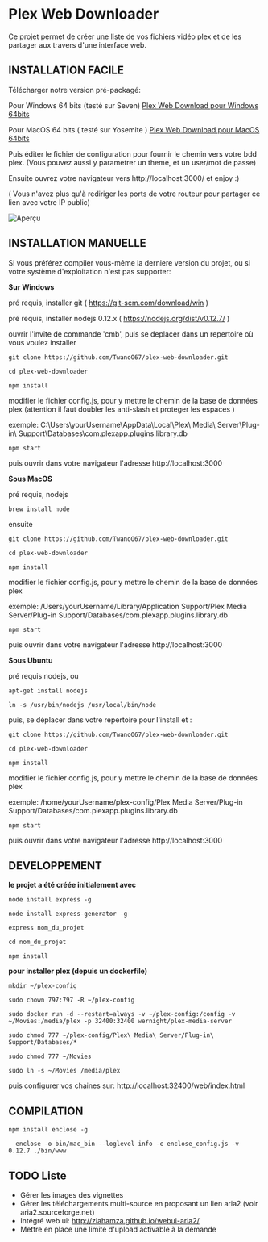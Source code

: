 Plex Web Downloader
===============

Ce projet permet de créer une liste de vos fichiers vidéo plex et de les partager aux travers d'une interface web.



INSTALLATION FACILE
--------------------

Télécharger notre version pré-packagé:

Pour Windows 64 bits (testé sur Seven)
  [Plex Web Download pour Windows 64bits](https://www.dropbox.com/s/oh6d34vxzw1ga3o/plex_wb_win64.zip?dl=0)

Pour MacOS 64 bits ( testé sur Yosemite )
  [Plex Web Download pour MacOS 64bits](https://www.dropbox.com/s/q1ouyv6nj0zylkp/plex_wd_osx64.zip?dl=0)

Puis éditer le fichier de configuration pour fournir le chemin vers votre bdd plex.
(Vous pouvez aussi y parametrer un theme, et un user/mot de passe)

Ensuite ouvrez votre navigateur vers http://localhost:3000/ et enjoy :)

( Vous n'avez plus qu'à rediriger les ports de votre routeur pour partager ce lien avec votre IP public)

![Aperçu](https://raw.githubusercontent.com/TwanoO67/plex-web-downloader/release/public/screenshot.png)


INSTALLATION MANUELLE
--------------------

Si vous préférez compiler vous-même la derniere version du projet, ou si votre système d'exploitation n'est pas supporter:

**Sur Windows**

  pré requis, installer git ( https://git-scm.com/download/win )

  pré requis, installer nodejs 0.12.x ( https://nodejs.org/dist/v0.12.7/ )

  ouvrir l'invite de commande 'cmb', puis se deplacer dans un repertoire où vous voulez installer

    git clone https://github.com/TwanoO67/plex-web-downloader.git

    cd plex-web-downloader

    npm install

  modifier le fichier config.js, pour y mettre le chemin de la base de données plex (attention il faut doubler les anti-slash et proteger les espaces )

  exemple: C:\\Users\\yourUsername\\AppData\\Local\\Plex\ Media\ Server\\Plug-in\ Support\\Databases\\com.plexapp.plugins.library.db

    npm start

  puis ouvrir dans votre navigateur l'adresse http://localhost:3000


**Sous MacOS**

  pré requis, nodejs

    brew install node

  ensuite

    git clone https://github.com/TwanoO67/plex-web-downloader.git

    cd plex-web-downloader

    npm install

  modifier le fichier config.js, pour y mettre le chemin de la base de données plex

  exemple: /Users/yourUsername/Library/Application Support/Plex Media Server/Plug-in Support/Databases/com.plexapp.plugins.library.db

    npm start

  puis ouvrir dans votre navigateur l'adresse http://localhost:3000


**Sous Ubuntu**

  pré requis nodejs, ou

    apt-get install nodejs

    ln -s /usr/bin/nodejs /usr/local/bin/node

  puis, se déplacer dans votre repertoire pour l'install et :

    git clone https://github.com/TwanoO67/plex-web-downloader.git

    cd plex-web-downloader

    npm install

  modifier le fichier config.js, pour y mettre le chemin de la base de données plex

  exemple: /home/yourUsername/plex-config/Plex Media Server/Plug-in Support/Databases/com.plexapp.plugins.library.db

    npm start

  puis ouvrir dans votre navigateur l'adresse http://localhost:3000



DEVELOPPEMENT
--------------------

**le projet a été créée initialement avec**

    node install express -g

    node install express-generator -g

    express nom_du_projet

    cd nom_du_projet

    npm install

**pour installer plex (depuis un dockerfile)**

    mkdir ~/plex-config

    sudo chown 797:797 -R ~/plex-config

    sudo docker run -d --restart=always -v ~/plex-config:/config -v ~/Movies:/media/plex -p 32400:32400 wernight/plex-media-server

    sudo chmod 777 ~/plex-config/Plex\ Media\ Server/Plug-in\ Support/Databases/*

    sudo chmod 777 ~/Movies

    sudo ln -s ~/Movies /media/plex

puis configurer vos chaines sur: http://localhost:32400/web/index.html


COMPILATION
--------------------

    npm install enclose -g

      enclose -o bin/mac_bin --loglevel info -c enclose_config.js -v 0.12.7 ./bin/www


TODO Liste
--------------------
* Gérer les images des vignettes
* Gérer les téléchargements multi-source en proposant un lien aria2 (voir aria2.sourceforge.net)
* Intégré web ui: http://ziahamza.github.io/webui-aria2/
* Mettre en place une limite d'upload activable à la demande
